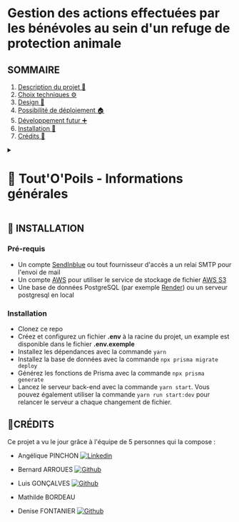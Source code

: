 # Gestion des actions effectuées par les bénévoles au sein d'un refuge de protection animale

## SOMMAIRE

 1. [Description du projet 📖](#-description-du-projet)
 2. [Choix techniques ⚙️](#%EF%B8%8F-les-choix-techniques)
 3. [Design 🎨](#-design)
 4. [Possibilité de déploiement 🏠](#-possibilité-de-déploiement)
 5. [Développement futur ➕](#-développement-futur-et-open-source)
 6. [Installation 🔧](#-installation)
 7. [Crédits 🙋](#crédits)


<details>
  <summary><h1>📖 Tout'O'Poils - Informations générales</h1></summary>
<h2>📖 DESCRIPTION DU PROJET</h2>

Ce projet a été construit autour d'un seul objectif, celui d’œuvrer pour la cause animale et de permettre l'accès du numérique aux associations qui en sont dépourvues, faute de moyens. Nous savons que le rôle du bénévole est primordial à l'existence de l'association mais aussi pour le bien-être de l'animal.

Ainsi, notre application permet d'organiser les missions des bénévoles sur le terrain et d'en avoir une traçabilité. Elle est accessible aux adhérents de l'association sous le statut bénévole ou administrateur. Selon le statut de chacun, l'utilisation des commandes sur le site n'est pas la même. Le site sera donc accessible par un identifiant de connexion.

Pour l'instant, il permet de tracer les promenades du chien et de tracer les visites des chatteries.

Par ailleurs, il est possible d'aller consulter une fiche d'identité du chien ou du chat qui comprend, son nom, son gabarit, son âge, son sexe mais également sa biographie et son emplacement. A chaque action menée, l'intervenant peut commenter la fiche et choisir 3 indications parmi bonne, moyenne et mauvaise, respectivement de couleurs, verte, orange et rouge, pour en indiquer son état.

En effet, le bénévole peut utiliser l'application web sur n'importe quel support car c'est une application Responsive. Dès qu'il a choisi sa mission, l'enregistrement est enclenché. La balade pour le chien ou la visite pour le chat, est datée, et classée de la plus récente à la plus ancienne, en plus d'être commentée. L'action se termine quand le bénévole clique sur le bouton ce qui permet de visualiser les animaux qui n'ont pas été sortis ou visités.

En ce qui concerne l'administrateur, il pourra visualiser tous les animaux et tous les utilisateurs, créer les utilisateurs et créer les fiches de chaque animal.

Enfin, il est possible à chacun de voir sa fiche « profile » avec toutes ses informations personnelles.

 
  <h2>⚙️ LES CHOIX TECHNIQUES</h2>
**Developer Experience & Gestionnaire de paquets:**
 - Yarn
 - ESLint
 - Prettier
 
**Front-end:**
 - React
 - Bootrap
 - React Router
 - Redux
 - Sass

**Back-end:**
- Express
- Prisma
- Joi
- Nodemailer
- SendInBlue

**Base de donnée:**
 - PostgreSQL

**Hébergement**
 - Front & back: Heroku
 - Base de données PostgreSQL: Render
 - Images: AWS S3



## 🎨 DESIGN
Le design choisi est attrayant pas son côté coloré tablé sur celui de la maison mère en matière de la protection animale : la SPA. L'utilisation de **React Bootstrap** était donc une évidence car il était plus aisé d'utiliser des composants que l'on pouvait manipuler à volonté.

  

  

## 🏠 POSSIBILITÉ DE DÉPLOIEMENT

Pour l'heure, le projet est déployé sur Heroku, mais 2 solutions de déploiements sont possibles pour les associations afin de minimiser les coûts.

1.  Le déploiement en local (par exemple via Docker, etc)
2.  Le déploiement en cloud par l’antenne locale de l'association

  

  

## ➕ DÉVELOPPEMENT FUTUR ET OPEN SOURCE

L'application sera en open source pour que, ceux qui le souhaitent, puissent apporter une pierre à l'édifice.

Elle a été conçue de manière à faciliter des ajouts ou des modifications complémentaires à son utilisation. Des nouvelles missions peuvent être rajouter, des fonctionnalités pourront être installées pour en faciliter son usage et le rendre plus facile à utiliser... Tellement de possibilités... La seule limite à notre application, sera votre implication à faire avancer la cause animale.

Les associations peuvent aussi être pilote du projet en le mettant en application au sein de leur établissement. En le faisant évoluer, il pourrait s'adapter aux besoins spécifiques de chacun.

</details>




## 🔧 INSTALLATION

### Pré-requis
- Un compte [SendInblue](https://fr.sendinblue.com/) ou tout fournisseur d'accès a un relai SMTP pour l'envoi de mail
- Un compte [AWS](https://aws.amazon.com/) pour utiliser le service de stockage de fichier [AWS S3](https://aws.amazon.com/fr/s3/)
- Une base de données PostgreSQL (par exemple [Render](https://render.com/)) ou un serveur postgresql en local

### Installation
- Clonez ce repo
- Créez et configurez un fichier **.env** à la racine du projet, un example est disponible dans le fichier __.env.exemple__
- Installez les dépendances avec la commande ``yarn``
- Installez la base de données avec la commande ``npx prisma migrate deploy``
- Générez les fonctions de Prisma avec la commande ``npx prisma generate``
- Lancez le serveur back-end avec la commande ``yarn start``. 
Vous pouvez également utiliser la commande ``yarn run start:dev`` pour relancer le serveur
a chaque changement de fichier.

  

## 🙋CRÉDITS
Ce projet a vu le jour grâce à l'équipe de 5 personnes qui la compose :

-   Angélique PINCHON 
  [![Linkedin](https://img.shields.io/badge/LinkedIn-0077B5?style=for-the-badge&logo=linkedin&logoColor=white) ](https://www.linkedin.com/in/angelique-pinchon-903641189/)


-   Bernard ARROUES
[![Github](https://img.shields.io/badge/GitHub-100000?style=for-the-badge&logo=github&logoColor=white) ](https://github.com/ElBernie)


-   Luis GONÇALVES 
[![Github](https://img.shields.io/badge/GitHub-100000?style=for-the-badge&logo=github&logoColor=white) ](https://github.com/tfptmaster)

-   Mathilde BORDEAU


-   Denise FONTANIER [![Github](https://img.shields.io/badge/GitHub-100000?style=for-the-badge&logo=github&logoColor=white) ](https://github.com/Denden2022)
